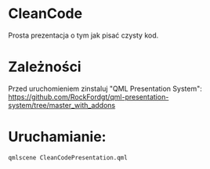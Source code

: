 # CleanCode
Prosta prezentacja o tym jak pisać czysty kod.

# Zależności

Przed uruchomieniem zinstaluj "QML Presentation System":
https://github.com/RockFordgt/qml-presentation-system/tree/master_with_addons

# Uruchamianie:
 ```bash
 qmlscene CleanCodePresentation.qml
 ```
